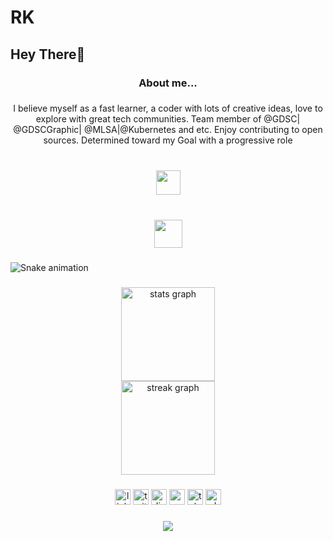 # RK
<h2 align="left">Hey There👋</h2>

###

<h3 align="center">About me...</h3>

###

<p align="center"></>I believe myself as a fast learner, a coder with lots of creative ideas, love to explore with great tech communities. Team member of @GDSC| @GDSCGraphic| @MLSA|@Kubernetes and etc. Enjoy contributing to open sources. Determined toward my Goal with a progressive role </></p>

###

<br clear="both">

<div align="center">
  <img height="39" src=C:\Users\HP\Downloads\6cfee967fe06a12e051dea21aec95570.png  />
</div>

###
<br clear="both">

<div align="center">
  <img height="45" src=C:\Users\HP\Downloads\0eff58c6e36b66cc374206788c5f8e19.png />
</div>

###

<img src="https://raw.githubusercontent.com/Ruhi-Khan/Ruhi-Khan/output/snake.svg" alt="Snake animation" />

###

<div align="center">
  <img src="https://github-readme-stats.vercel.app/api?username=Ruhi-Khan&hide_title=false&hide_rank=false&show_icons=true&include_all_commits=true&count_private=true&disable_animations=false&theme=dracula&locale=en&hide_border=false&order=1" height="150" alt="stats graph" /> <br>
  <img src="https://streak-stats.demolab.com?user=Ruhi-Khan&locale=en&mode=daily&theme=dracula&hide_border=false&border_radius=5&order=3" height="150" alt="streak graph"  />
</div>

###

<div align="center">
  <img src="https://img.shields.io/static/v1?message=LinkedIn&logo=linkedin&label=&color=0077B5&logoColor=white&labelColor=&style=plastic" height="25" alt="linkedin logo"  />
  <img src="https://img.shields.io/static/v1?message=Twitch&logo=twitch&label=&color=9146FF&logoColor=white&labelColor=&style=plastic" height="25" alt="twitter logo"  />
  <img src="https://img.shields.io/static/v1?message=Discord&logo=discord&label=&color=7289DA&logoColor=white&labelColor=&style=plastic" height="25" alt="discord logo"  />
  <img src="https://img.shields.io/static/v1?message=Gmail&logo=gmail&label=&color=D14836&logoColor=white&labelColor=&style=plastic" height="25" alt="gmail logo"  />
  <img src="https://img.shields.io/static/v1?message=Telegram&logo=telegram&label=&color=2CA5E0&logoColor=white&labelColor=&style=plastic" height="25" alt="telegram logo"  />
  <img src="https://img.shields.io/static/v1?message=Whatsapp&logo=whatsapp&label=&color=25D366&logoColor=white&labelColor=&style=plastic" height="25" alt="whatsapp logo"  />
</div>

###

<div align="center">
  <img src="https://visitor-badge.laobi.icu/badge?page_id=Ruhi-Khan.Ruhi-Khan&left_color=chocolate&left_text=Profile%40views"  />
</div>

###
